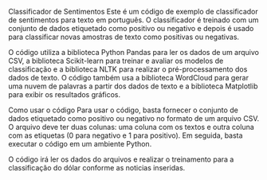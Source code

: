 Classificador de Sentimentos
Este é um código de exemplo de classificador de sentimentos para texto em português. O classificador é treinado com um conjunto de dados etiquetado como positivo ou negativo e depois é usado para classificar novas amostras de texto como positivas ou negativas.

O código utiliza a biblioteca Python Pandas para ler os dados de um arquivo CSV, a biblioteca Scikit-learn para treinar e avaliar os modelos de classificação e a biblioteca NLTK para realizar o pré-processamento dos dados de texto. O código também usa a biblioteca WordCloud para gerar uma nuvem de palavras a partir dos dados de texto e a biblioteca Matplotlib para exibir os resultados gráficos.

Como usar o código
Para usar o código, basta fornecer o conjunto de dados etiquetado como positivo ou negativo no formato de um arquivo CSV. O arquivo deve ter duas colunas: uma coluna com os textos e outra coluna com as etiquetas (0 para negativo e 1 para positivo). Em seguida, basta executar o código em um ambiente Python.

O código irá ler os dados do arquivos e realizar o treinamento para a classificação do dólar conforme as noticias inseridas. 
